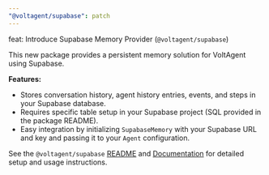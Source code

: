 ```yaml
---
"@voltagent/supabase": patch
---
```


feat: Introduce Supabase Memory Provider (`@voltagent/supabase`)

This new package provides a persistent memory solution for VoltAgent using Supabase.

**Features:**

- Stores conversation history, agent history entries, events, and steps in your Supabase database.
- Requires specific table setup in your Supabase project (SQL provided in the package README).
- Easy integration by initializing `SupabaseMemory` with your Supabase URL and key and passing it to your `Agent` configuration.

See the `@voltagent/supabase` [README](https://github.com/voltagent/voltagent/blob/main/packages/supabase/README.md) and [Documentation](https://voltagent.dev/docs/agents/memory/supabase/) for detailed setup and usage instructions.
